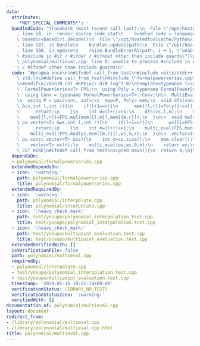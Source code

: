 ```yaml
---
data:
  attributes:
    '*NOT_SPECIAL_COMMENTS*': ''
  bundledCode: "Traceback (most recent call last):\n  File \"/opt/hostedtoolcache/Python/3.8.5/x64/lib/python3.8/site-packages/onlinejudge_verify/documentation/build.py\"\
    , line 58, in _render_source_code_stat\n    bundled_code = language.bundle(stat.path,\
    \ basedir=basedir).decode()\n  File \"/opt/hostedtoolcache/Python/3.8.5/x64/lib/python3.8/site-packages/onlinejudge_verify/languages/cplusplus.py\"\
    , line 187, in bundle\n    bundler.update(path)\n  File \"/opt/hostedtoolcache/Python/3.8.5/x64/lib/python3.8/site-packages/onlinejudge_verify/languages/cplusplus_bundle.py\"\
    , line 398, in update\n    raise BundleErrorAt(path, i + 1, \"unable to process\
    \ #include in #if / #ifdef / #ifndef other than include guards\")\nonlinejudge_verify.languages.cplusplus_bundle.BundleErrorAt:\
    \ polynomial/multieval.cpp: line 8: unable to process #include in #if / #ifdef\
    \ / #ifndef other than include guards\n"
  code: "#pragma once\n\n#ifndef call_from_test\n#include <bits/stdc++.h>\nusing namespace\
    \ std;\n\n#define call_from_test\n#include \"formalpowerseries.cpp\"\n#undef call_from_test\n\
    \n#endif\n//BEGIN CUT HERE\n// O(N log^2 N)\ntemplate<typename T>\nstruct MultiEval{\n\
    \  FormalPowerSeries<T> FPS;\n  using Poly = typename FormalPowerSeries<T>::Poly;\n\
    \  using Conv = typename FormalPowerSeries<T>::Conv;\n\n  MultiEval(Conv conv):FPS(conv){}\n\
    \n  using P = pair<int, int>;\n  map<P, Poly> mem;\n  void dfs(const vector<T>\
    \ &cs,int l,int r){\n    if(l+1==r){\n      mem[{l,r}]=Poly({-cs[l],T(1)});\n\
    \      return;\n    }\n    int m=(l+r)>>1;\n    dfs(cs,l,m);\n    dfs(cs,m,r);\n\
    \    mem[{l,r}]=FPS.mul(mem[{l,m}],mem[{m,r}]);\n  }\n\n  void multi_eval(Poly\
    \ ps,vector<T> &ws,int l,int r){\n    if(l+1==r){\n      ws[l]=FPS.mod(ps,mem[{l,r}])[0];\n\
    \      return;\n    }\n    int m=(l+r)>>1;\n    multi_eval(FPS.mod(ps,mem[{l,m}]),ws,l,m);\n\
    \    multi_eval(FPS.mod(ps,mem[{m,r}]),ws,m,r);\n  }\n\n  vector<T> build(Poly\
    \ ps,const vector<T> &cs){\n    int n=cs.size();\n    mem.clear();\n    dfs(cs,0,n);\n\
    \    vector<T> ws(n);\n    multi_eval(ps,ws,0,n);\n    return ws;\n  }\n};\n//END\
    \ CUT HERE\n#ifndef call_from_test\nsigned main(){\n  return 0;\n}\n#endif\n"
  dependsOn:
  - polynomial/formalpowerseries.cpp
  extendedDependsOn:
  - icon: ':warning:'
    path: polynomial/formalpowerseries.cpp
    title: polynomial/formalpowerseries.cpp
  extendedRequiredBy:
  - icon: ':warning:'
    path: polynomial/interpolate.cpp
    title: polynomial/interpolate.cpp
  - icon: ':heavy_check_mark:'
    path: test/yosupo/polynomial_interpolation.test.cpp
    title: test/yosupo/polynomial_interpolation.test.cpp
  - icon: ':heavy_check_mark:'
    path: test/yosupo/multipoint_evaluation.test.cpp
    title: test/yosupo/multipoint_evaluation.test.cpp
  extendedVerifiedWith: []
  isVerificationFile: false
  path: polynomial/multieval.cpp
  requiredBy:
  - polynomial/interpolate.cpp
  - test/yosupo/polynomial_interpolation.test.cpp
  - test/yosupo/multipoint_evaluation.test.cpp
  timestamp: '2020-05-16 18:51:14+09:00'
  verificationStatus: LIBRARY_NO_TESTS
  verificationStatusIcon: ':warning:'
  verifiedWith: []
documentation_of: polynomial/multieval.cpp
layout: document
redirect_from:
- /library/polynomial/multieval.cpp
- /library/polynomial/multieval.cpp.html
title: polynomial/multieval.cpp
---
```

